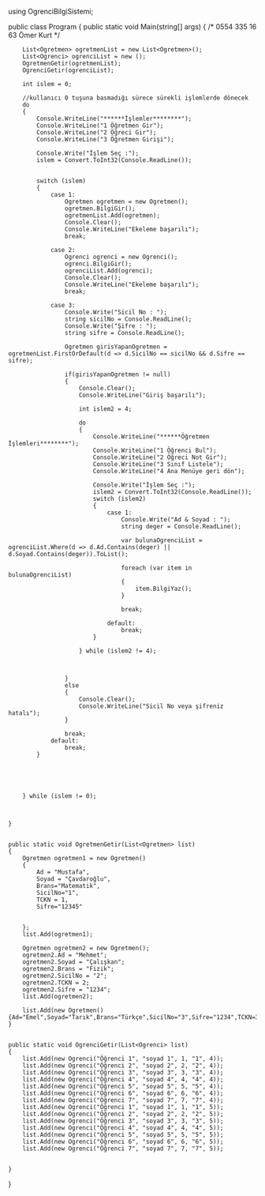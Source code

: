 using OgrenciBilgiSistemi;

public class Program
{
    public static void Main(string[] args)
    {
        /*
        0554 335 16 63 
            Ömer Kurt
        */

        List<Ogretmen> ogretmenList = new List<Ogretmen>();
        List<Ogrenci> ogrenciList = new ();
        OgretmenGetir(ogretmenList);
        OgrenciGetir(ogrenciList);

        int islem = 0;

        //kullanıcı 0 tuşuna basmadığı sürece sürekli işlemlerde dönecek
        do
        {
            Console.WriteLine("******İşlemler********");
            Console.WriteLine("1 Öğretmen Gir");
            Console.WriteLine("2 Öğreci Gir");
            Console.WriteLine("3 Öğretmen Girişi");

            Console.Write("İşlem Seç :");
            islem = Convert.ToInt32(Console.ReadLine());

    
            switch (islem)
            {
                case 1:
                    Ogretmen ogretmen = new Ogretmen();
                    ogretmen.BilgiGir();
                    ogretmenList.Add(ogretmen);
                    Console.Clear();
                    Console.WriteLine("Ekeleme başarılı");
                    break;

                case 2:
                    Ogrenci ogrenci = new Ogrenci();
                    ogrenci.BilgiGir();
                    ogrenciList.Add(ogrenci);
                    Console.Clear();
                    Console.WriteLine("Ekeleme başarılı");
                    break;

                case 3:
                    Console.Write("Sicil No : ");
                    string sicilNo = Console.ReadLine();
                    Console.Write("Şifre : ");
                    string sifre = Console.ReadLine();

                    Ogretmen girisYapanOgretmen = ogretmenList.FirstOrDefault(d => d.SicilNo == sicilNo && d.Sifre == sifre);

                    if(girisYapanOgretmen != null)
                    {
                        Console.Clear();
                        Console.WriteLine("Giriş başarılı");

                        int islem2 = 4;

                        do
                        {
                            Console.WriteLine("******Öğretmen İşlemleri********");
                            Console.WriteLine("1 Öğrenci Bul");
                            Console.WriteLine("2 Öğreci Not Gir");
                            Console.WriteLine("3 Sınıf Listele");
                            Console.WriteLine("4 Ana Menüye geri dön");

                            Console.Write("İşlem Seç :");
                            islem2 = Convert.ToInt32(Console.ReadLine());
                            switch (islem2)
                            {
                                case 1:
                                    Console.Write("Ad & Soyad : ");
                                    string deger = Console.ReadLine();

                                    var bulunaOgrenciList = ogrenciList.Where(d => d.Ad.Contains(deger) || d.Soyad.Contains(deger)).ToList();

                                    foreach (var item in bulunaOgrenciList)
                                    {
                                        item.BilgiYaz();
                                    }

                                    break;

                                default:
                                    break;
                            }

                        } while (islem2 != 4);



                    }
                    else
                    {
                        Console.Clear();
                        Console.WriteLine("Sicil No veya şifreniz hatalı");
                    }

                    break;
                default:
                    break;
            }





        } while (islem != 0);



    }


    public static void OgretmenGetir(List<Ogretmen> list)
    {
        Ogretmen ogretmen1 = new Ogretmen()
        {
            Ad = "Mustafa",
            Soyad = "Çavdaroğlu",
            Brans="Matematik",
            SicilNo="1",
            TCKN = 1,
            Sifre="12345"
            

        };
        list.Add(ogretmen1);

        Ogretmen ogretmen2 = new Ogretmen();
        ogretmen2.Ad = "Mehmet";
        ogretmen2.Soyad = "Çalışkan";
        ogretmen2.Brans = "Fizik";
        ogretmen2.SicilNo = "2";
        ogretmen2.TCKN = 2;
        ogretmen2.Sifre = "1234";
        list.Add(ogretmen2);

        list.Add(new Ogretmen() {Ad="Emel",Soyad="Tarık",Brans="Türkçe",SicilNo="3",Sifre="1234",TCKN=3});
    }


    public static void OgrenciGetir(List<Ogrenci> list)
    {
        list.Add(new Ogrenci("Öğrenci 1", "soyad 1", 1, "1", 4));
        list.Add(new Ogrenci("Öğrenci 2", "soyad 2", 2, "2", 4));
        list.Add(new Ogrenci("Öğrenci 3", "soyad 3", 3, "3", 4));
        list.Add(new Ogrenci("Öğrenci 4", "soyad 4", 4, "4", 4));
        list.Add(new Ogrenci("Öğrenci 5", "soyad 5", 5, "5", 4));
        list.Add(new Ogrenci("Öğrenci 6", "soyad 6", 6, "6", 4));
        list.Add(new Ogrenci("Öğrenci 7", "soyad 7", 7, "7", 4));
        list.Add(new Ogrenci("Öğrenci 1", "soyad 1", 1, "1", 5));
        list.Add(new Ogrenci("Öğrenci 2", "soyad 2", 2, "2", 5));
        list.Add(new Ogrenci("Öğrenci 3", "soyad 3", 3, "3", 5));
        list.Add(new Ogrenci("Öğrenci 4", "soyad 4", 4, "4", 5));
        list.Add(new Ogrenci("Öğrenci 5", "soyad 5", 5, "5", 5));
        list.Add(new Ogrenci("Öğrenci 6", "soyad 6", 6, "6", 5));
        list.Add(new Ogrenci("Öğrenci 7", "soyad 7", 7, "7", 5));


    }

}
